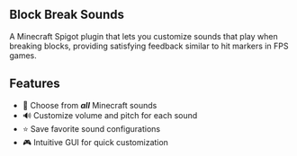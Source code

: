 ## Block Break Sounds

A Minecraft Spigot plugin that lets you customize sounds that play when breaking blocks, providing satisfying feedback similar to hit markers in FPS games.

## Features
- 🎵 Choose from ***all*** Minecraft sounds
- 🔊 Customize volume and pitch for each sound
- ⭐ Save favorite sound configurations
- 🎮 Intuitive GUI for quick customization